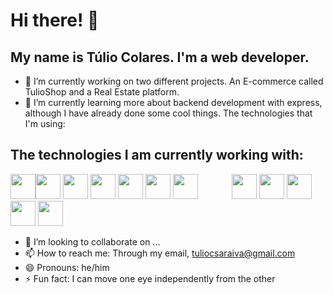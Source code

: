 # Hi there!  👋
## My name is Túlio Colares. I'm a web developer.

- 🔭 I’m currently working on two different projects. An E-commerce called TulioShop and a Real Estate platform.
- 🌱 I’m currently learning more about backend development with express, although I have already done some cool things. The technologies that I'm using:

## The technologies I am currently working with:
<img src="https://cdn.jsdelivr.net/gh/devicons/devicon@latest/icons/html5/html5-original-wordmark.svg" width="40" height="40"/><img src="https://cdn.jsdelivr.net/gh/devicons/devicon@latest/icons/css3/css3-original-wordmark.svg" width="40" height="40"/>  <img src="https://cdn.jsdelivr.net/gh/devicons/devicon@latest/icons/bootstrap/bootstrap-original-wordmark.svg" width="40" height="40" />  <img src="https://cdn.jsdelivr.net/gh/devicons/devicon@latest/icons/javascript/javascript-original.svg" width="40" height="40" />  <img src="https://cdn.jsdelivr.net/gh/devicons/devicon@latest/icons/react/react-original-wordmark.svg" width="40" height="40" />  <img src="https://cdn.jsdelivr.net/gh/devicons/devicon@latest/icons/reactbootstrap/reactbootstrap-original.svg" width="40" height="40" />  <img src="https://cdn.jsdelivr.net/gh/devicons/devicon@latest/icons/reactrouter/reactrouter-original-wordmark.svg" width="40" height="40" />  <img src="https://cdn.jsdelivr.net/gh/devicons/devicon@latest/icons/nodejs/nodejs-original-wordmark.svg" width="40" height="40" style="margin-left: 50" />  <img src="https://cdn.jsdelivr.net/gh/devicons/devicon@latest/icons/npm/npm-original-wordmark.svg" width="40" height="40" />  <img src="https://cdn.jsdelivr.net/gh/devicons/devicon@latest/icons/mysql/mysql-original-wordmark.svg" width="40" height="40" />  <img src="https://cdn.jsdelivr.net/gh/devicons/devicon@latest/icons/mongodb/mongodb-original-wordmark.svg" width="40" height="40" />  <img src="https://cdn.jsdelivr.net/gh/devicons/devicon@latest/icons/git/git-original-wordmark.svg" width="40" height="40" />  
          

- 👯 I’m looking to collaborate on ...
- 📫 How to reach me: Through my email, tuliocsaraiva@gmail.com
- 😄 Pronouns: he/him
- ⚡ Fun fact: I can move one eye independently from the other


